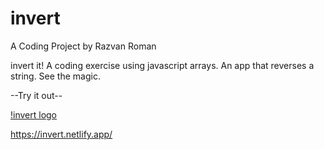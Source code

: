 # invert
A Coding Project by Razvan Roman

invert it! A coding exercise using javascript arrays.
An app that reverses a string. See the magic.

--Try it out--

[!invert logo](https://github.com/razvanr91/invert/blob/main/img/invert/logo_small.png)

https://invert.netlify.app/
